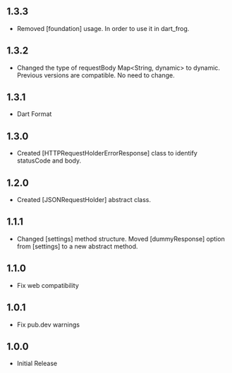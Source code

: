 ## 1.3.3

- Removed [foundation] usage. In order to use it in dart_frog.

## 1.3.2

- Changed the type of requestBody Map<String, dynamic> to dynamic. Previous versions are compatible. No need to change.

## 1.3.1

- Dart Format

## 1.3.0

- Created [HTTPRequestHolderErrorResponse] class to identify statusCode and body.

## 1.2.0

- Created [JSONRequestHolder] abstract class.

## 1.1.1

- Changed [settings] method structure.
  Moved [dummyResponse] option from [settings] to a new abstract method.

## 1.1.0

- Fix web compatibility

## 1.0.1

- Fix pub.dev warnings

## 1.0.0

- Initial Release
